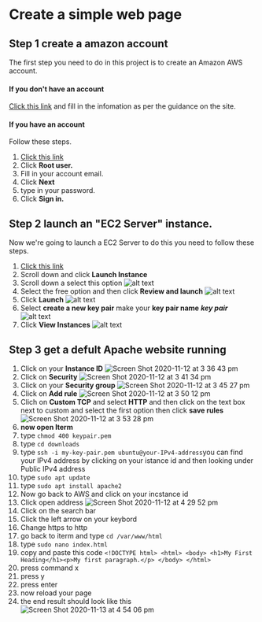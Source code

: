 # Create a simple web page
## Step 1 create a amazon account  
The first step you need to do in this project is to create an Amazon AWS account.
#### If you don't have an account 
[Click this link](https://portal.aws.amazon.com/billing/signup?redirect_url=https%3A%2F%2Faws.amazon.com%2Fregistration-confirmation#/start) and fill in the infomation as per the guidance on the site. 
#### If you have an account
Follow these steps.
1. [Click this link](https://signin.aws.amazon.com/signin?redirect_uri=https%3A%2F%2Fconsole.aws.amazon.com%2Fconsole%2Fhome%3Fstate%3DhashArgs%2523%26isauthcode%3Dtrue&client_id=arn%3Aaws%3Aiam%3A%3A015428540659%3Auser%2Fhomepage&forceMobileApp=0&code_challenge=JxKVl9bU9sZVyOGch1I5BVWAhLF8pPqtlFnGVrQkJqY&code_challenge_method=SHA-256)
2. Click __Root user.__ 
3. Fill in your account email. 
4. Click __Next__
5. type in your password. 
6. Click __Sign in.__ 
## Step 2 launch an "EC2 Server" instance.
Now we're going to launch a EC2 Server to do this you need to follow these steps.
1. [Click this link](https://us-east-2.console.aws.amazon.com/ec2/v2/home?region=us-east-2#Home:)
2. Scroll down and click __Launch Instance__ 
3. Scroll down a select this option ![alt text](https://user-images.githubusercontent.com/73938892/98261959-55787080-1f85-11eb-8f0c-37733bc50fc0.png "Ubuntu Server 20.04 LTS (HVM), SSD Volume Type")
4. Select the free option and then click __Review and launch__ ![alt text](https://user-images.githubusercontent.com/73938892/98263561-47c3ea80-1f87-11eb-9f97-fea5afd60e19.png "free option")
5. Click __Launch__ ![alt text](https://user-images.githubusercontent.com/73938892/98931925-f95ea080-24de-11eb-9b65-0a5158a35d1e.png "launch")
6. Select __create a new key pair__ make your __key pair name__ ___key pair___ ![alt text](https://user-images.githubusercontent.com/73938892/98933794-6b37e980-24e1-11eb-8129-7b4f1fe07358.png "key pair name")
7. Click __View Instances__ ![alt text](https://user-images.githubusercontent.com/73938892/98934586-a1c23400-24e2-11eb-90f9-199a39e5129e.png "view instances")
## Step 3 get a defult Apache website running
1. Click on your __Instance ID__ ![Screen Shot 2020-11-12 at 3 36 43 pm](https://user-images.githubusercontent.com/73938892/98953588-26ba4700-24fd-11eb-841f-6068b21b4f53.png)
2. Click on __Security__ ![Screen Shot 2020-11-12 at 3 41 34 pm](https://user-images.githubusercontent.com/73938892/98954142-c7106b80-24fd-11eb-87f4-50e898380b39.png)
3. Click on your __Security group__ ![Screen Shot 2020-11-12 at 3 45 27 pm](https://user-images.githubusercontent.com/73938892/98954821-7e0ce700-24fe-11eb-90ea-c8bae145b33d.png)
4. Click on __Add rule__ ![Screen Shot 2020-11-12 at 3 50 12 pm](https://user-images.githubusercontent.com/73938892/98955297-012e3d00-24ff-11eb-800c-845cfa5431c4.png)
5. Clich on __Custom TCP__ and select __HTTP__ and then click on the text box next to custom and select the first option then click __save rules__ ![Screen Shot 2020-11-12 at 3 53 28 pm](https://user-images.githubusercontent.com/73938892/98956108-f0ca9200-24ff-11eb-8915-ea5135f0ad1c.png)
6. __now open Iterm__
7. type `chmod 400 keypair.pem`
8. type `cd downloads`
9. type `ssh -i my-key-pair.pem ubuntu@your-IPv4-address`you can find your IPv4 address by clicking on your istance id and then looking under Public IPv4 address
10. type `sudo apt update`
11. type `sudo apt install apache2`
12. Now go back to AWS and click on your incstance id
13. Click open address ![Screen Shot 2020-11-12 at 4 29 52 pm](https://user-images.githubusercontent.com/73938892/98960321-96800000-2504-11eb-93da-052977282d43.png)
14. Click on the search bar 
15. Click the left arrow on your keybord
16. Change https to http
17. go back to iterm and type `cd /var/www/html`
18. type `sudo nano index.html`
19. copy and paste this code `<!DOCTYPE html> <html> <body> <h1>My First Heading</h1><p>My first paragraph.</p> </body> </html>`
20. press command x
21. press y
22. press enter 
23. now reload your page
24. the end result should look like this ![Screen Shot 2020-11-13 at 4 54 06 pm](https://user-images.githubusercontent.com/73938892/99091997-e5936700-25d0-11eb-930d-3a9e2654d35a.png)

